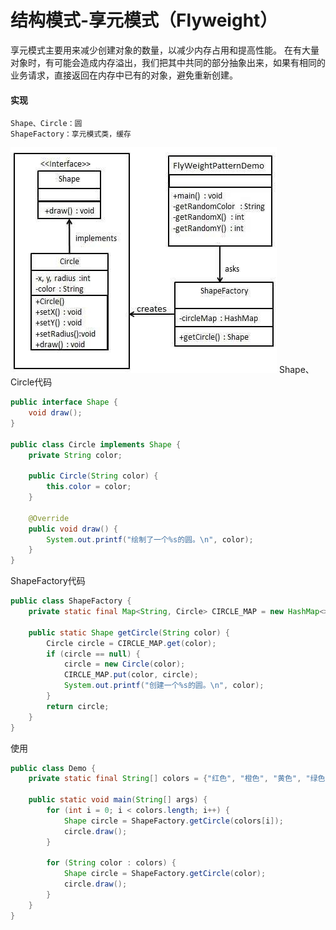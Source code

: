 # 结构模式-享元模式（Flyweight）
享元模式主要用来减少创建对象的数量，以减少内存占用和提高性能。
在有大量对象时，有可能会造成内存溢出，我们把其中共同的部分抽象出来，如果有相同的业务请求，直接返回在内存中已有的对象，避免重新创建。
#### 实现
```
Shape、Circle：圆
ShapeFactory：享元模式类，缓存
```
![](../../resources/flyweight.jpg)
Shape、Circle代码
```java
public interface Shape {
    void draw();
}

public class Circle implements Shape {
    private String color;

    public Circle(String color) {
        this.color = color;
    }

    @Override
    public void draw() {
        System.out.printf("绘制了一个%s的圆。\n", color);
    }
}
```

ShapeFactory代码
```java
public class ShapeFactory {
    private static final Map<String, Circle> CIRCLE_MAP = new HashMap<>(16);

    public static Shape getCircle(String color) {
        Circle circle = CIRCLE_MAP.get(color);
        if (circle == null) {
            circle = new Circle(color);
            CIRCLE_MAP.put(color, circle);
            System.out.printf("创建一个%s的圆。\n", color);
        }
        return circle;
    }
}
```

使用
```java
public class Demo {
    private static final String[] colors = {"红色", "橙色", "黄色", "绿色", "青色", "蓝色", "紫色"};

    public static void main(String[] args) {
        for (int i = 0; i < colors.length; i++) {
            Shape circle = ShapeFactory.getCircle(colors[i]);
            circle.draw();
        }

        for (String color : colors) {
            Shape circle = ShapeFactory.getCircle(color);
            circle.draw();
        }
    }
}
```